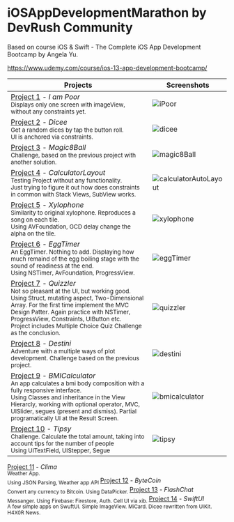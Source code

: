 # iOSAppDevelopmentMarathon by DevRush Community
Based on course iOS &amp; Swift - The Complete iOS App Development Bootcamp by Angela Yu.

https://www.udemy.com/course/ios-13-app-development-bootcamp/


Projects                                                                                                                                                                     | Screenshots
---                                                                                                                                                                          |---
[Project 1](P01-IAmPoor) - *I am Poor*   <br/><sub> Displays only one screen with imageView, without any constraints yet. </sub>                                              | ![iPoor](https://github.com/Bruzya/iOSAppDevelopmentMarathon/assets/100489953/f0f81467-f0d8-40dd-925c-a6483034d0a8) | 
[Project 2](P02-Dicee) - *Dicee*  <br/> <sub> Get a random dices by tap the button roll. <br/> UI is anchored via constraints. </sub>                                         | ![dicee](https://github.com/Bruzya/iOSAppDevelopmentMarathon/assets/100489953/f9f812df-35a6-4409-9276-6e1133cb534f) |
[Project 3](P03-Magic8Ball) - *Magic8Ball*  <br/> <sub> Challenge, based on the previous project with another solution. </sub>                                         | ![magic8Ball](https://github.com/Bruzya/iOSAppDevelopmentMarathon/assets/100489953/4a056885-c9ff-4108-8267-8b4dc61681c4) |
[Project 4](P04-CalculatorLayout) - *CalculatorLayout*  <br/> <sub> Testing Project without any functionality. <br/> Just trying to figure it out how does constraints in common with Stack Views, SubView works. </sub>                                         | ![calculatorAutoLayout](https://github.com/Bruzya/iOSAppDevelopmentMarathon/assets/100489953/1b1dd2ae-14b0-49e5-a7c2-bec967bb62b8) |
[Project 5](P05-Xylophone) - *Xylophone*  <br/> <sub> Similarity to original xylophone. Reproduces a song on each tile. <br/> Using AVFoundation, GCD delay change the alpha on the tile. </sub>                                         | ![xylophone](https://github.com/Bruzya/iOSAppDevelopmentMarathon/assets/100489953/53461421-a07f-4638-946d-eb0d60ebcf5c) |
[Project 6](P06-EggTimer) - *EggTimer*  <br/> <sub> An EggTimer. Nothing to add. Displaying how much remaind of the egg boiling stage with the sound of readiness at the end. <br/> Using NSTimer, AvFoundation, ProgressView. </sub>                                         | ![eggTimer](https://github.com/Bruzya/iOSAppDevelopmentMarathon/assets/100489953/cf360eda-536b-4b84-b3cf-0b88ce531900) |
[Project 7](P07-Quizzler) - *Quizzler*   <br/> <sub> Not so pleasant at the UI, but working good. <br/> Using Struct, mutating aspect, Two-Dimensional Array. For the first time implement the MVC Design Patter. Again practice with NSTimer, ProgressView, Constraints, UIButton etc. <br/> Project includes Multiple Choice Quiz Challenge as the conclusion. </sub>                                              | ![quizzler](https://github.com/Bruzya/iOSAppDevelopmentMarathon/assets/100489953/dcc52fb5-3b81-45e9-8494-19e79e864daa) | 
[Project 8](P08-Destini) - *Destini*   <br/> <sub> Adventure with a multiple ways of plot development. Challenge based on the previous project. </sub>                                              | ![destini](https://github.com/Bruzya/iOSAppDevelopmentMarathon/assets/100489953/6c552a00-2ce8-4ebf-a571-1fabe87d1891) | 
[Project 9](P09-BMICalculator) - *BMICalculator*   <br/> <sub> An app calculates a bmi body composition with a fully responsive interface. <br/> Using Classes and inheritance in the View Hierarcly, working with optional operator, MVC, UISlider, segues (present and dismiss). Partial programatically UI at the Result Screen. </sub>                                              | ![bmicalculator](https://github.com/Bruzya/iOSAppDevelopmentMarathon/assets/100489953/fa0b6f86-86f5-419c-94ef-1bdfba2bf2cf) | 
[Project 10](P10-Tipsy) - *Tipsy*   <br/> <sub> Challenge. Calculate the total amount, taking into account tips for the number of people <br/> Using UITextField, UIStepper, Segue </sub>                                              | ![tipsy](https://github.com/Bruzya/iOSAppDevelopmentMarathon/assets/100489953/66b0386a-1e93-4bfd-aec0-10c6925f0713) | 
[Project 11](P11-Clima) - *Clima*   <br/> <sub> Weather App. <br/> Using JSON Parsing, Weather app API </sub>
[Project 12](P12-ByteCoin) - *ByteCoin*   <br/> <sub> Convert any currency to Bitcoin. Using DataPicker. </sub>
[Project 13](P13-FlashChat) - *FlashChat*   <br/> <sub> Messanger. Using Firebase: Firestore, Auth. Cell UI via xib. </sub>
[Project 14](P14-SwiftUI) - *SwiftUI*   <br/> <sub> A few simple apps on SwuftUI. Simple ImageView. MiCard. Dicee rewritten from UIKit. H4X0R News. </sub>











